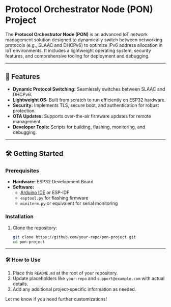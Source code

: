 # Protocol Orchestrator Node (PON) Project

The **Protocol Orchestrator Node (PON)** is an advanced IoT network management solution designed to dynamically switch between networking protocols (e.g., SLAAC and DHCPv6) to optimize IPv6 address allocation in IoT environments. It includes a lightweight operating system, security features, and comprehensive tooling for deployment and debugging.

---

## 🚀 Features

- **Dynamic Protocol Switching:** Seamlessly switches between SLAAC and DHCPv6.
- **Lightweight OS:** Built from scratch to run efficiently on ESP32 hardware.
- **Security:** Implements TLS, secure boot, and authentication for robust protection.
- **OTA Updates:** Supports over-the-air firmware updates for remote management.
- **Developer Tools:** Scripts for building, flashing, monitoring, and debugging.

---

## 🛠️ Getting Started

### Prerequisites

- **Hardware:** ESP32 Development Board
- **Software:**
  - [Arduino IDE](https://www.arduino.cc/en/software) or ESP-IDF
  - `esptool.py` for flashing firmware
  - `miniterm.py` or equivalent for serial monitoring

### Installation

1. Clone the repository:
   ```bash
   git clone https://github.com/your-repo/pon-project.git
   cd pon-project


---

### 🛠️ **How to Use**

1. Place this `README.md` at the root of your repository.
2. Update placeholders like `your-repo` and `support@example.com` with actual details.
3. Add any additional project-specific information as needed.

Let me know if you need further customizations!